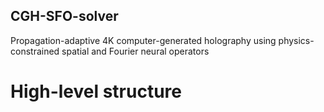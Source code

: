 ## CGH-SFO-solver
Propagation-adaptive 4K computer-generated holography using physics-constrained spatial and Fourier neural operators
# High-level structure 
